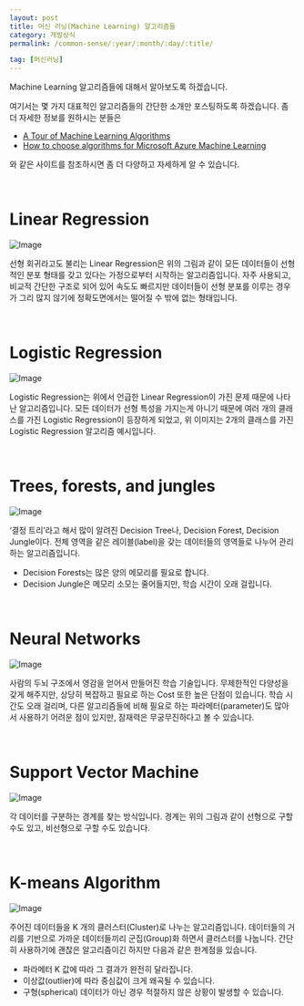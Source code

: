 ```yaml
---
layout: post
title: 머신 러닝(Machine Learning) 알고리즘들
category: 개발상식
permalink: /common-sense/:year/:month/:day/:title/

tag: [머신러닝]
---
```


Machine Learning 알고리즘들에 대해서 알아보도록 하겠습니다.

여기서는 몇 가지 대표적인 알고리즘들의 간단한 소개만  포스팅하도록 하겠습니다. 좀 더 자세한 정보를 원하시는 분들은

* [A Tour of Machine Learning Algorithms](http://machinelearningmastery.com/a-tour-of-machine-learning-algorithms/)
* [How to choose algorithms for Microsoft Azure Machine Learning](https://azure.microsoft.com/en-gb/documentation/articles/machine-learning-algorithm-choice/)

와 같은 사이트를 참조하시면 좀 더 다양하고 자세하게 알 수 있습니다.

<br>

# Linear Regression

![Image](/assets/2016-09-03-machine-learning-algorithms/image3[1].png) 

선형 회귀라고도 불리는 Linear Regression은 위의 그림과 같이 모든 데이터들이 선형적인 분포 형태를 갖고 있다는 가정으로부터 시작하는 알고리즘입니다. 자주 사용되고, 비교적 간단한 구조로 되어 있어 속도도 빠르지만 데이터들이 선형 분포를 이루는 경우가 그리 많지 않기에 정확도면에서는 떨어질 수 밖에 없는 형태입니다.

<br>

# Logistic Regression

![Image](/assets/2016-09-03-machine-learning-algorithms/image4[1].png) 

Logistic Regression는 위에서 언급한 Linear Regression이 가진 문제 때문에 나타난 알고리즘입니다. 모든 데이터가 선형 특성을 가지는게 아니기 때문에 여러 개의 클래스를 가진 Logistic Regression이 등장하게 되었고, 위 이미지는 2개의 클래스를 가진 Logistic Regression 알고리즘 예시입니다.

<br>

# Trees, forests, and jungles

![Image](/assets/2016-09-03-machine-learning-algorithms/image5[1].png) 

‘결정 트리’라고 해서 많이 알려진 Decision Tree나, Decision Forest, Decision Jungle이다. 전체 영역을 같은 레이블(label)을 갖는 데이터들의 영역들로 나누어 관리하는 알고리즘입니다.

* Decision Forests는 많은 양의 메모리를 필요로 합니다.
* Decision Jungle은 메모리 소모는 줄어들지만, 학습 시간이 오래 걸립니다.

<br>

# Neural Networks 

![Image](/assets/2016-09-03-machine-learning-algorithms/image6[1].png) 

사람의 두뇌 구조에서 영감을 얻어서 만들어진 학습 기술입니다. 무제한적인 다양성을 갖게 해주지만, 상당히 복잡하고 필요로 하는 Cost 또한 높은 단점이 있습니다. 학습 시간도 오래 걸리며, 다른 알고리즘들에 비해 필요로 하는 파라메터(parameter)도 많아서 사용하기 어려운 점이 있지만, 잠재력은 무궁무진하다고 볼 수 있습니다.

<br>

# Support Vector Machine

![Image](/assets/2016-09-03-machine-learning-algorithms/image7[1].png) 

각 데이터를 구분하는 경계를 찾는 방식입니다. 경계는 위의 그림과 같이 선형으로 구할 수도 있고, 비선형으로 구할 수도 있습니다.

<br>

# K-means Algorithm 

![Image](/assets/2016-09-03-machine-learning-algorithms/image9[1].png) 

주어진 데이터들을 K 개의 클러스터(Cluster)로 나누는 알고리즘입니다. 데이터들의 거리를 기반으로 가까운 데이터들끼리 군집(Group)화 하면서 클러스터를 나눕니다. 간단히 사용하기에 괜찮은 알고리즘이긴 하지만 다음과 같은 한계점을 있습니다.


* 파라메터 K 값에 따라 그 결과가 완전히 달라집니다.
* 이상값(outlier)에 따라 중심값이 크게 왜곡될 수 있습니다.
* 구형(spherical) 데이터가 아닌 경우 적절하지 않은 상황이 발생할 수 있습니다.